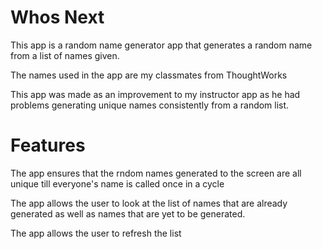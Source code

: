 # Whos Next

This app is a random name generator app that generates a random name from a list of names given.

The names used in the app are my classmates from ThoughtWorks

This app was made as an improvement to my instructor app as he had problems generating unique names consistently from a random list. 


# Features 

The app ensures that the rndom names generated to the screen are all unique till everyone's name is called once in a cycle

The app allows the user to look at the list of names that are already generated as well as names that are yet to be generated.

The app allows the user to refresh the list 



